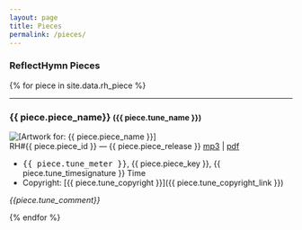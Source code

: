 ```yaml
---
layout: page
title: Pieces
permalink: /pieces/
---
```


### ReflectHymn Pieces
<!-- <ul> -->
{% for piece in site.data.rh_piece %}
<hr>
  <!-- <li> -->
<h3>{{ piece.piece_name}} <small>({{ piece.tune_name }})</small></h3><img src="/assets/img/rh{{ piece.piece_id}}-page.png" alt="[Artwork for: {{ piece.piece_name }}]" /><br />
    RH#{{ piece.piece_id }} — {{ piece.piece_release }} 
    <a href="/assets/rh/rh{{ piece.piece_id}}/{{ piece.asset }}.mp3">mp3</a> |
    <a href="/assets/rh/rh{{ piece.piece_id}}/{{ piece.asset }}.pdf">pdf</a>    <br/>

- <tt>{{ piece.tune_meter }}</tt>, {{ piece.piece_key }}, {{ piece.tune_timesignature }} Time
- Copyright: [{{ piece.tune_copyright }}]({{ piece.tune_copyright_link }})

<i>{{piece.tune_comment}}</i>

{% endfor %}
<!-- </ul> -->
